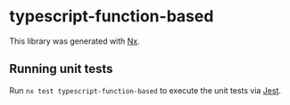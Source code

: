 # typescript-function-based

This library was generated with [Nx](https://nx.dev).

## Running unit tests

Run `nx test typescript-function-based` to execute the unit tests via [Jest](https://jestjs.io).
